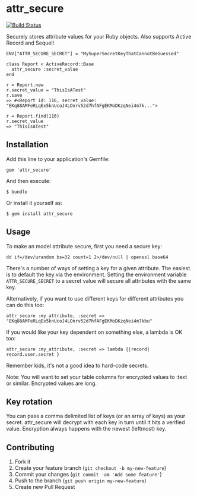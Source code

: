 # attr_secure

[![Build Status](https://travis-ci.org/neilmiddleton/attr_secure.png?branch=master)](https://travis-ci.org/neilmiddleton/attr_secure)

Securely stores attribute values for your Ruby objects.  Also supports Active
Record and Sequel!

```
ENV["ATTR_SECURE_SECRET"] = "MySuperSecretKeyThatCannotBeGuessed"

class Report < ActiveRecord::Base
  attr_secure :secret_value
end

r = Report.new
r.secret_value = "ThisIsATest"
r.save
=> #<Report id: 116, secret_value: "EKq88AMFeRLqEx5knUcoJ4LOnrv52d7hfAFgEKMoDKzqNei4m7k...">

r = Report.find(116)
r.secret_value
=> "ThisIsATest"
```

## Installation

Add this line to your application's Gemfile:

    gem 'attr_secure'

And then execute:

    $ bundle

Or install it yourself as:

    $ gem install attr_secure

## Usage

To make an model attribute secure, first you need a secure key:

    dd if=/dev/urandom bs=32 count=1 2>/dev/null | openssl base64

There's a number of ways of setting a key for a given attribute.  The easiest is to default the key via the environment.
Setting the environment variable `ATTR_SECURE_SECRET` to a secret value will secure all attributes with the same key.

Alternatively, if you want to use different keys for different attributes you can do this too:

    attr_secure :my_attribute, :secret => "EKq88AMFeRLqEx5knUcoJ4LOnrv52d7hfAFgEKMoDKzqNei4m7kbu"

If you would like your key dependent on something else, a lambda is OK too:

    attr_secure :my_attribute, :secret => lambda {|record| record.user.secret }

Remember kids, it's not a good idea to hard-code secrets.

Note: You will want to set your table columns for encrypted values to :text or
similar.  Encrypted values are long.

## Key rotation

You can pass a comma delimited list of keys (or an array of keys) as your secret.  attr_secure will decrypt with each key in turn until it hits a verified value.  Encryption always happens with the newest (leftmost) key.

## Contributing

1. Fork it
2. Create your feature branch (`git checkout -b my-new-feature`)
3. Commit your changes (`git commit -am 'Add some feature'`)
4. Push to the branch (`git push origin my-new-feature`)
5. Create new Pull Request
